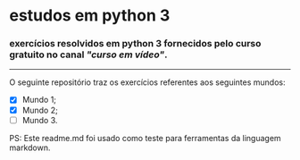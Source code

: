 # estudos em python 3
### exercícios resolvidos em python 3 fornecidos pelo curso gratuito no canal _"curso em vídeo"_.
***
O seguinte repositório traz os exercícios referentes aos seguintes mundos:
- [x] Mundo 1;
- [x] Mundo 2;
- [ ] Mundo 3.

PS: Este readme.md foi usado como teste para ferramentas da linguagem markdown. 
